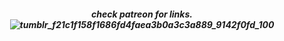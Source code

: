 <h5 align="center"

check patreon for links. 
![tumblr_f21c1f158f1686fd4faea3b0a3c3a889_9142f0fd_100](https://github.com/user-attachments/assets/b694fc6f-5be9-49b8-a148-2d26a7bf1bc7)

